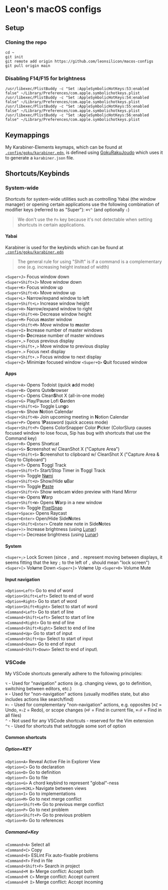 # Leon's macOS configs

## Setup

### Cloning the repo

```shell
cd ~
git init
git remote add origin https://github.com/leonsilicon/macos-configs
git pull origin main
```

### Disabling F14/F15 for brightness

```shell
/usr/libexec/PlistBuddy -c "Set :AppleSymbolicHotKeys:53:enabled false" ~/Library/Preferences/com.apple.symbolichotkeys.plist
/usr/libexec/PlistBuddy -c "Set :AppleSymbolicHotKeys:54:enabled false" ~/Library/Preferences/com.apple.symbolichotkeys.plist
/usr/libexec/PlistBuddy -c "Set :AppleSymbolicHotKeys:55:enabled false" ~/Library/Preferences/com.apple.symbolichotkeys.plist
/usr/libexec/PlistBuddy -c "Set :AppleSymbolicHotKeys:56:enabled false" ~/Library/Preferences/com.apple.symbolichotkeys.plist
```

## Keymappings

My Karabiner-Elements keymaps, which can be found at [`.config/goku/karabiner.edn`](./.config/goku/karabiner.edn), is defined using [GokuRakuJoudo](https://github.com/yqrashawn/GokuRakuJoudo) which uses it to generate a `karabiner.json` file.

## Shortcuts/Keybinds

### System-wide

Shortcuts for system-wide utilities such as controlling Yabai (the window manager) or opening certain applications use the following combination of modifier keys (referred to as "Super"): `⌘⌥^` (and optionally `⇧`)

> We don't use the `Fn` key because it's not detectable when setting shortcuts in certain applications.

#### Yabai

Karabiner is used for the keybinds which can be found at [`.config/goku/karabiner.edn`](./.config/goku/karabiner.edn)

> The general rule for using "Shift" is if a command is a complementary one (e.g. increasing height instead of width)

`<Super+J>` Focus window down\
`<Super+Shift+J>` Move window down\
`<Super+K>` Focus window up\
`<Super+Shift+K>` Move window up\
`<Super+L>` Narrow/expand window to left\
`<Super+Shift+L>` Increase window height\
`<Super+H>` Narrow/expand window to right\
`<Super+Shift+H>` Decrease window height\
`<Super+M>` Focus **m**aster window\
`<Super+Shift+M>` _Move_ window to **m**aster\
`<Super+I>` **I**ncrease number of master windows\
`<Super+D>` **D**ecrease number of master windows\
`<Super+,>` Focus previous display\
`<Super+Shift+,>` Move window to previous display\
`<Super+.>` Focus next display\
`<Super+Shift+.>` Focus window to next display\
`<Super+Z>` Minimi**z**e focused window
`<Super+Q>` **Q**uit focused window

#### Apps

`<Super+A>` Opens Todoist (quick **a**dd mode)\
`<Super+B>` Opens Qute**b**rowser\
`<Super+C>` Opens Clean**S**hot X (all-in-one mode)\
`<Super+G>` Play/Pause Lofi **G**arden\
`<Super+Shift+G>` Toggle Lun**g**o\
`<Super+N>` Show **N**otion Calendar\
`<Super+Shift+N>` Join upcoming meeting in **N**otion Calendar\
`<Super+P>` Opens 1**P**assword (quick access mode)\
`<Super+Shift+P>` Opens ColorSnapper Color **P**icker (ColorSlurp causes focused window to lose focus, Sip has bug with shortcuts that use the Command key)\
`<Super+R>` Opens Sho**r**tcat\
`<Super+S>` **S**creenshot w/ CleanShot X ("Capture Area")\
`<Super+Shift+S>` **S**creenshot to clipboard w/ CleanShot X ("Capture Area & Copy to Clipboard")\
`<Super+T>` Opens **T**oggl Track\
`<Super+Shift+T>` Start/Stop Timer in **T**oggl Track\
`<Super+U>` Toggle [N**u**mi](https://numi.app)\
`<Super+Shift+U>` Show/Hide **u**Bar\
`<Super+V>` Toggle [**P**aste](https://pasteapp.io/)\
`<Super+Shift+V>` Show webcam **v**ideo preview with Hand Mirror\
`<Super+W>` Opens **W**arp\
`<Super+Shift+W>` Opens **W**arp in a new window\
`<Super+X>` Toggle [PixelSnap](https://getpixelsnap.com)\
`<Super+Space>` Opens Raycast\
`<Super+Enter>` Open/Hide Side**N**otes \
`<Super+Shift+Enter>` Create new note in Side**N**otes\
`<Super+)>` Increase brightness (using [Lunar](https://lunar.fyi))\
`<Super+(>` Decrease brightness (using [Lunar](https://lunar.fyi))

#### System

`<Super+;>` Lock Screen (since `,` and `.` represent moving between displays, it seems fitting that the key `;` to the left of `,` should mean "lock screen")
`<Super+[>` Vol**u**me Down
`<Super+]>` Vol**u**me Up
`<Super+0>` Volume Mute

#### Input navigation

`<Option+Left>` Go to end of word\
`<Option+Shift+Left>` Select to end of word\
`<Option+Right>` Go to start of word\
`<Option+Shift+Right>` Select to start of word\
`<Command+Left>` Go to start of line\
`<Command+Shift+Left>` Select to start of line\
`<Command+Right>` Go to end of line\
`<Command+Shift+Right>` Select to end of line\
`<Command+Up>` Go to start of input\
`<Command+Shift+Up>` Select to start of input\
`<Command+Down>` Go to end of input\
`<Command+Shift+Down>` Select to end of input\

### VSCode

My VSCode shortcuts generally adhere to the following principles:

`⌥` - Used for "navigation" actions (e.g. changing views, go to definition, switching between editors, etc.)\
`⌘` - Used for "non-navigation" actions (usually modifies state, but also includes actions like search/find)\
`⌘⇧` - Used for complementary "non-navigation" actions, e.g. opposites (`⌘Z` = Undo, `⌘⇧Z` = Redo), or scope changes (`⌘F` = Find in current file, `⌘⇧F` = Find in all files)\
`^` - Not used for any VSCode shortcuts - reserved for the Vim extension\
`^⌥` - Used for shortcuts that set/toggle some sort of option

#### Common shortcuts

##### Option+KEY

`<Option+A>` Reveal Active File in Explorer View\
`<Option+C>` Go to declaration\
`<Option+D>` Go to definition\
`<Option+F>` Go to file\
`<Option+G>` A chord keybind to represent "global"-ness\
`<Option+HJKL>` Navigate between views\
`<Option+I>` Go to implementations\
`<Option+M>` Go to next merge conflict\
`<Option+Shift+M>` Go to previous merge conflict\
`<Option+P>` Go to next problem\
`<Option+Shift+P>` Go to previous problem\
`<Option+R>` Go to references

##### Command+Key

`<Command+A>` Select all\
`<Command+C>` Copy\
`<Command+E>` ESLint Fix auto-fixable problems\
`<Command+F>` Find in file\
`<Command+Shift+F>` Search in project\
`<Command+M B>` Merge conflict: Accept both\
`<Command+M C>` Merge conflict: Accept current\
`<Command+M I>` Merge conflict: Accept incoming

